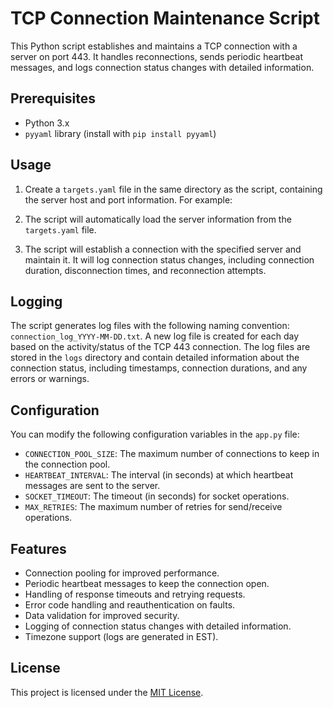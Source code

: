 # TCP Connection Maintenance Script

This Python script establishes and maintains a TCP connection with a server on port 443. It handles reconnections, sends periodic heartbeat messages, and logs connection status changes with detailed information.

## Prerequisites

- Python 3.x
- `pyyaml` library (install with `pip install pyyaml`)

## Usage

1. Create a `targets.yaml` file in the same directory as the script, containing the server host and port information. For example:

2. The script will automatically load the server information from the `targets.yaml` file.

3. The script will establish a connection with the specified server and maintain it. It will log connection status changes, including connection duration, disconnection times, and reconnection attempts.

## Logging

The script generates log files with the following naming convention: `connection_log_YYYY-MM-DD.txt`. A new log file is created for each day based on the activity/status of the TCP 443 connection. The log files are stored in the `logs` directory and contain detailed information about the connection status, including timestamps, connection durations, and any errors or warnings.

## Configuration

You can modify the following configuration variables in the `app.py` file:

- `CONNECTION_POOL_SIZE`: The maximum number of connections to keep in the connection pool.
- `HEARTBEAT_INTERVAL`: The interval (in seconds) at which heartbeat messages are sent to the server.
- `SOCKET_TIMEOUT`: The timeout (in seconds) for socket operations.
- `MAX_RETRIES`: The maximum number of retries for send/receive operations.

## Features

- Connection pooling for improved performance.
- Periodic heartbeat messages to keep the connection open.
- Handling of response timeouts and retrying requests.
- Error code handling and reauthentication on faults.
- Data validation for improved security.
- Logging of connection status changes with detailed information.
- Timezone support (logs are generated in EST).

## License

This project is licensed under the [MIT License](LICENSE).
